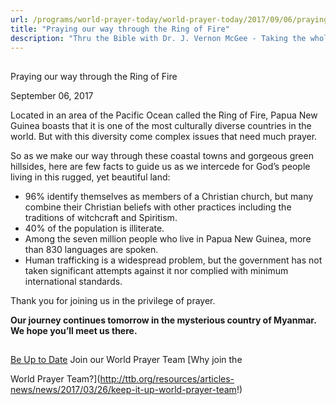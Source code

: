 ```yaml
---
url: /programs/world-prayer-today/world-prayer-today/2017/09/06/praying-our-way-through-the-ring-of-fire
title: "Praying our way through the Ring of Fire"
description: "Thru the Bible with Dr. J. Vernon McGee - Taking the whole Word to the whole world"
---
```







## 
 Praying our way through the Ring of Fire


September 06, 2017




Located in an area of the Pacific Ocean called the Ring of Fire, Papua New Guinea boasts that it is one of the most culturally diverse countries in the world. But with this diversity come complex issues that need much prayer. 


So as we make our way through these coastal towns and gorgeous green hillsides, here are few facts to guide us as we intercede for God’s people living in this rugged, yet beautiful land:


* 96% identify themselves as members of a Christian church, but many combine their Christian beliefs with other practices including the traditions of witchcraft and Spiritism.
* 40% of the population is illiterate.
* Among the seven million people who live in Papua New Guinea, more than 830 languages are spoken.
* Human trafficking is a widespread problem, but the government has not taken significant attempts against it nor complied with minimum international standards.


Thank you for joining us in the privilege of prayer. 


**Our journey continues tomorrow in the mysterious country of Myanmar. We hope you’ll meet us there.**







## 




[Be Up to Date](http://feeds.feedburner.com/WorldPrayerToday "World Prayer Today RSS Feed")
Join our World Prayer Team
[Why join the  

World Prayer Team?](http://ttb.org/resources/articles-news/news/2017/03/26/keep-it-up-world-prayer-team!)




